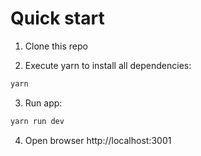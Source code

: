 # Quick start

1. Clone this repo

2. Execute yarn to install all dependencies:
```bash
yarn
```

3. Run app:
```bash
yarn run dev
```

4. Open browser http://localhost:3001
